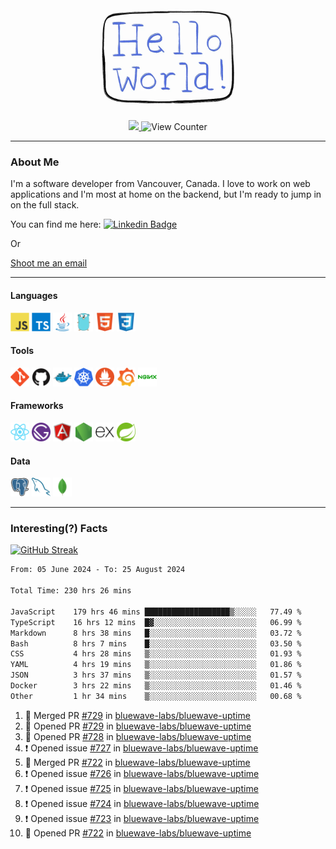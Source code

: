 <div align="center">
    <img src="./img/hello_world.webp" height="200px" width="">
    <div>
        <a href="https://www.linkedin.com/in/ajhollid">
            <img src="https://img.shields.io/badge/LinkedIn-blue"/>
        </a>
        <img src="https://komarev.com/ghpvc/?username=ajhollid&color=yellow" alt="View Counter">
    </div>
</div>

---

### About Me

I'm a software developer from Vancouver, Canada. I love to work on web applications and I'm most at home on the backend, but I'm ready to jump in on the full stack.

You can find me here: [![Linkedin Badge](https://img.shields.io/badge/-ajhollid-blue?style=flat&logo=Linkedin&logoColor=white)](https://www.linkedin.com/in/ajhollid)

Or

[Shoot me an email](mailto:ajhollid@gmail.com)

---

#### Languages

<div>
    <img src="./img/devicons/javascript-original.svg" width=30 height=30 alt="JavaScript">
    <img src="/img/devicons/typescript-original.svg" width=30 height=30 alt="TypeScript">
    <img src="./img/devicons/java-original.svg" width=30 height=30 alt="Java">
    <img src="./img/devicons/go-original.svg" width=30 height=30 alt="Golang">
    <img src="./img/devicons/html5-original.svg" width=30 height=30 alt="HTML 5">
    <img src="./img/devicons/css3-original.svg" width=30 height=30 alt="CSS 3">
</div>

#### Tools

<div>
    <img src="./img/devicons/git-original.svg" width=30 height=30 alt="Git">
    <img src="./img/devicons/github-original.svg" width=30 height=30 alt="Github">
    <img src="./img/devicons/docker-original.svg" width=30 
    height=30 alt="Docker">
    <img src="./img/devicons/kubernetes-original.svg" width=30 height=30 alt="K8">
    <img src="./img/devicons/prometheus-original.svg" width=30 height=30 alt="Prometheus">
    <img src="./img/devicons/grafana-original.svg" width=30 height=30 alt="Grafana">
    <img src="./img/devicons/nginx-original.svg" width=30 height=30 alt="Nginx">
</div>

#### Frameworks

<div>
    <img src="./img/devicons/react-original.svg" width=30 height=30 alt="React">
    <img src="./img/devicons/gatsby-original.svg" width=30 height=30 alt="Gatsby">
    <img src="./img/devicons/angularjs-original.svg" width=30 height=30 alt="AngularJS">
    <img src="./img/devicons/nodejs-original.svg" width=30 height=30 alt="NodeJS">
    <img src="./img/devicons/express-original.svg" width=30 height=30 alt="Express">
    <img src="./img/devicons/spring-original.svg" width=30 height=30 alt="Spring">
</div>

#### Data

<div>
    <img src="./img/devicons/postgresql-original.svg" width=30 height=30 alt="Postgresql">
    <img src="./img/devicons/mysql-original.svg" width=30 height=30 alt="Mysql">
    <img src="./img/devicons/mongodb-original.svg" width=30 height=30 alt="MongoDB">
</div>

---

### Interesting(?) Facts

[![GitHub Streak](http://github-readme-streak-stats.herokuapp.com?user=ajhollid)](https://git.io/streak-stats)

 <!--START_SECTION:waka-->

```txt
From: 05 June 2024 - To: 25 August 2024

Total Time: 230 hrs 26 mins

JavaScript    179 hrs 46 mins ███████████████████▒░░░░░   77.49 %
TypeScript    16 hrs 12 mins  █▓░░░░░░░░░░░░░░░░░░░░░░░   06.99 %
Markdown      8 hrs 38 mins   █░░░░░░░░░░░░░░░░░░░░░░░░   03.72 %
Bash          8 hrs 7 mins    █░░░░░░░░░░░░░░░░░░░░░░░░   03.50 %
CSS           4 hrs 28 mins   ▒░░░░░░░░░░░░░░░░░░░░░░░░   01.93 %
YAML          4 hrs 19 mins   ▒░░░░░░░░░░░░░░░░░░░░░░░░   01.86 %
JSON          3 hrs 37 mins   ▒░░░░░░░░░░░░░░░░░░░░░░░░   01.57 %
Docker        3 hrs 22 mins   ▒░░░░░░░░░░░░░░░░░░░░░░░░   01.46 %
Other         1 hr 34 mins    ▒░░░░░░░░░░░░░░░░░░░░░░░░   00.68 %
```

<!--END_SECTION:waka-->


<!--START_SECTION:activity-->
1. 🎉 Merged PR [#729](https://github.com/bluewave-labs/bluewave-uptime/pull/729) in [bluewave-labs/bluewave-uptime](https://github.com/bluewave-labs/bluewave-uptime)
2. 💪 Opened PR [#729](https://github.com/bluewave-labs/bluewave-uptime/pull/729) in [bluewave-labs/bluewave-uptime](https://github.com/bluewave-labs/bluewave-uptime)
3. 💪 Opened PR [#728](https://github.com/bluewave-labs/bluewave-uptime/pull/728) in [bluewave-labs/bluewave-uptime](https://github.com/bluewave-labs/bluewave-uptime)
4. ❗ Opened issue [#727](https://github.com/bluewave-labs/bluewave-uptime/issues/727) in [bluewave-labs/bluewave-uptime](https://github.com/bluewave-labs/bluewave-uptime)
5. 🎉 Merged PR [#722](https://github.com/bluewave-labs/bluewave-uptime/pull/722) in [bluewave-labs/bluewave-uptime](https://github.com/bluewave-labs/bluewave-uptime)
6. ❗ Opened issue [#726](https://github.com/bluewave-labs/bluewave-uptime/issues/726) in [bluewave-labs/bluewave-uptime](https://github.com/bluewave-labs/bluewave-uptime)
7. ❗ Opened issue [#725](https://github.com/bluewave-labs/bluewave-uptime/issues/725) in [bluewave-labs/bluewave-uptime](https://github.com/bluewave-labs/bluewave-uptime)
8. ❗ Opened issue [#724](https://github.com/bluewave-labs/bluewave-uptime/issues/724) in [bluewave-labs/bluewave-uptime](https://github.com/bluewave-labs/bluewave-uptime)
9. ❗ Opened issue [#723](https://github.com/bluewave-labs/bluewave-uptime/issues/723) in [bluewave-labs/bluewave-uptime](https://github.com/bluewave-labs/bluewave-uptime)
10. 💪 Opened PR [#722](https://github.com/bluewave-labs/bluewave-uptime/pull/722) in [bluewave-labs/bluewave-uptime](https://github.com/bluewave-labs/bluewave-uptime)
<!--END_SECTION:activity-->

